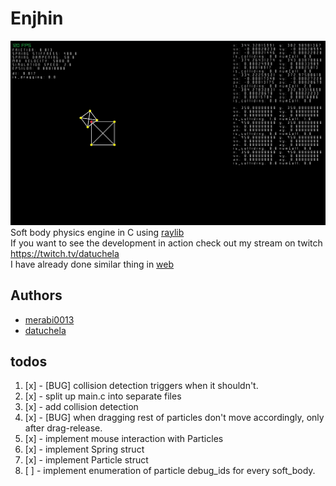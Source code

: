 # Enjhin
![screenshot of Enjhin](./screenshot_2024-05-31.jpg)
Soft body physics engine in C using [raylib](https://github.com/raysan5/raylib)  
If you want to see the development in action check out my stream on twitch <https://twitch.tv/datuchela>  
I have already done similar thing in [web](https://fizziks-engine.netlify.app)  

## Authors
- [merabi0013](https://github.com/merabi0013)
- [datuchela](https://github.com/datuchela)

## todos
1. [x] - [BUG] collision detection triggers when it shouldn't.
2. [x] - split up main.c into separate files
3. [x] - add collision detection
4. [x] - [BUG] when dragging rest of particles don't move accordingly, only after drag-release.
5. [x] - implement mouse interaction with Particles
6. [x] - implement Spring struct
7. [x] - implement Particle struct
8. [ ] - implement enumeration of particle debug_ids for every soft_body.

